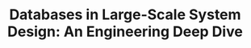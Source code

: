 ---
layout: post
title: "Databases in Large-Scale System Design: An Engineering Deep Dive"
tags: [databases, system-design]
---
